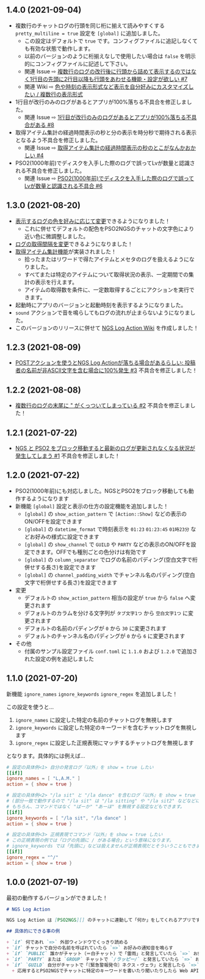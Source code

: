 [NGS Log Action Wiki]: https://github.com/LAM-SHIP01-JP-PSO2NGS/ngs-log-action/wiki

## 1.4.0 (2021-09-04)

+ 複数行のチャットログの行頭を同じ桁に揃えて読みやすくする `pretty_multiline = true` 設定を `[global]` に追加しました。
  + この設定はデフォルトで `true` です。コンフィグファイルに追記しなくても有効な状態で動作します。
  + 以前のバージョンのように桁揃えなしで使用したい場合は `false` を明示的にコンフィグファイルに記述して下さい。
  + 関連 Issue ⇨ [複数行のログの改行後に行頭から詰めて表示するのではなく1行目の先頭に2行目以降も行頭をあわせる機能・設定が欲しい #7](https://github.com/LAM-SHIP01-JP-PSO2NGS/ngs-log-action/issues/7)
  + 関連 Wiki ⇨ [色や時刻の表示形式など表示を自分好みにカスタマイズしたい / 複数行の表示形式](https://github.com/LAM-SHIP01-JP-PSO2NGS/ngs-log-action/wiki/custom#%E8%A4%87%E6%95%B0%E8%A1%8C%E3%81%AE%E8%A1%A8%E7%A4%BA%E5%BD%A2%E5%BC%8F)
+ 1行目が改行のみのログがあるとアプリが100%落ちる不具合を修正しました。
  + 関連 Issue ⇨ [1行目が改行のみのログがあるとアプリが100%落ちる不具合がある #8](https://github.com/LAM-SHIP01-JP-PSO2NGS/ngs-log-action/issues/8)
+ 取得アイテム集計の経過時間表示の秒と分の表示を時分秒で期待される表示となるよう不具合を修正しました。
  + 関連 Issue ⇨ [取得アイテム集計の経過時間表示の秒のとこがなんかおかしい #4](https://github.com/LAM-SHIP01-JP-PSO2NGS/ngs-log-action/issues/4)
+ PSO2(1000年前)でディスクを入手した際のログで誤ってLvが数量と認識される不具合を修正しました。
  + 関連 Issue ⇨ [PSO2(1000年前)でディスクを入手した際のログで誤ってLvが数量と認識される不具合 #6](https://github.com/LAM-SHIP01-JP-PSO2NGS/ngs-log-action/issues/6)

## 1.3.0 (2021-08-20)

+ [表示するログの色を好みに応じて変更](https://github.com/LAM-SHIP01-JP-PSO2NGS/ngs-log-action/wiki/custom)できるようになりました！
  + これに併せてデフォルトの配色をPSO2NGSのチャットの文字色により近い色に微調整しました。
+ [ログの取得間隔を変更](https://github.com/LAM-SHIP01-JP-PSO2NGS/ngs-log-action/wiki/polling_rate)できるようになりました！
+ [取得アイテム集計機能](https://github.com/LAM-SHIP01-JP-PSO2NGS/ngs-log-action/wiki/item)が実装されました！
  + 拾ったまたはリワードで得たアイテムとメセタのログを扱えるようになりました。
  + すべてまたは特定のアイテムについて取得状況の表示、一定期間での集計の表示を行えます。
  + アイテムの取得数を条件に、一定数取得するごとにアクションを実行できます。
+ 起動時にアプリのバージョンと起動時刻を表示するようになりました。
+ `sound` アクションで音を鳴らしてもログの流れが止まらないようになりました。
+ このバージョンのリリースに併せて [NGS Log Action Wiki][] を作成しました！
## 1.2.3 (2021-08-09)

+ [POSTアクションを使うとNGS Log Actionが落ちる場合があるらしい: 投稿者の名前が非ASCII文字を含む場合に100%発生 #3](https://github.com/LAM-SHIP01-JP-PSO2NGS/ngs-log-action/issues/3) 不具合を修正しました！

## 1.2.2 (2021-08-08)

+ [複数行のログの末尾に " がくっついてしまっている #2](https://github.com/LAM-SHIP01-JP-PSO2NGS/ngs-log-action/issues/2) 不具合を修正しました！

## 1.2.1 (2021-07-22)

+ [NGS と PSO2 をブロック移動すると最新のログが更新されなくなる状況が発生してしまう #1](https://github.com/LAM-SHIP01-JP-PSO2NGS/ngs-log-action/issues/1) 不具合を修正しました！

## 1.2.0 (2021-07-22)

+ PSO2(1000年前)にも対応しました。NGSとPSO2をブロック移動しても動作するようになります
+ 新機能 `[global]` 設定と表示の仕方の設定機能を追加しました！
  + `[global]` の `show_action_pattern` で `[Action::Show]` などの表示のON/OFFを設定できます
  + `[global]` の `datetime_format` で時刻表示を `01:23` `01:23:45` `01時23分` などお好みの様式に設定できます
  + `[global]` の `show_channel` で  `GUILD` や `PARTY` などの表示のON/OFFを設定できます。OFFでも種別ごとの色分けは有効です
  + `[global]` の `column_separator` でログの名前のパディング(空白文字で桁併せする長さ)を設定できます
  + `[global]` の `channel_padding_width` でチャンネル名のパディング(空白文字で桁併せする長さ)を設定できます
+ 変更
  + デフォルトの `show_action_pattern` 相当の設定が `true` から `false` へ変更されます
  + デフォルトのカラムを分ける文字列が `タブ文字1つ` から `空白文字1つ` に変更されます
  + デフォルトの名前のパディングが `0` から `30` に変更されます
  + デフォルトのチャンネル名のパディングが `0` から `6` に変更されます
+ その他
  + 付属のサンプル設定ファイル `conf.toml` に `1.1.0` および `1.2.0` で追加された設定の例を追記しました

## 1.1.0 (2021-07-20)

新機能 `ignore_names` `ignore_keywords` `ignore_regex` を追加しました！

この設定を使うと…

1. `ignore_names` に設定した特定の名前のチャットログを無視します
2. `ignore_keywords` に設定した特定のキーワードを含むチャットログを無視します
3. `ignore_regex` に設定した正規表現にマッチするチャットログを無視します

となります。具体的には例えば…

```toml
# 設定の具体例<1> 自分の発言ログ『以外』を show = true したい
[[if]]
ignore_names = [ "L,A.M." ]
action = { show = true }
```

```toml
# 設定の具体例<2> "/la sit" と "/la dance" を含むログ『以外』を show = true したい
# (部分一致で動作するので "/la sit" は "/la sitting" や "/la sit2" などなどにヒットします。"/la dance" も同様です。)
# もちろん、コマンドではなく "ばーか" "あーほ" を無視する設定などもできます。
[[if]]
ignore_keywords = [ "/la sit", "/la dance" ]
action = { show = true }
```

```toml
# 設定の具体例<3> 正規表現でコマンド『以外』を show = true したい
# この正規表現の例では「ログの先頭に / がある場合」という意味になります。
# ignore_keywords では「先頭に」などは扱えませんが正規表現だとそういうこともできます。
[[if]]
ignore_regex = "^/"
action = { show = true }
```

## 1.0.0 (2021-07-19)

最初の動作するバージョンができました！

```md
# NGS Log Action

NGS Log Action は [PSO2NGS][] のチャットに連動して「何か」をしてくれるアプリです。

## 具体的にできる事の例

+ `if` 何であれ `=>` 外部ウィンドウでくっきり読める
+ `if` チャットで自分の名前を呼ばれていたら `=>` お好みの通知音を鳴らす
+ `if` `PUBLIC` 誰かがチャット（＝白チャット）で「雷雨」と発言していたら `=>` お好みの通知音を鳴らす
+ `if` `PARTY` または `GROUP` チャットで `/ラッピー/` と発言していたら `=>` お好みのコマンドを実行して何かをする
+ `if` `GUILD` 自分がチャットで「〘緊急警報発令〙ネクス・ヴェラ」と発言したら `=>` Web API `https://example.com/our_guild_sns/api` を叩く
  + 応用するとPSO2NGSでチャットに特定のキーワードを書いたり聞いたりしたら Web API 経由で Discord や Twitter の BOT に何かしてもらう、伝言のように転送して貰うこともできます。
```

